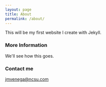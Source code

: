 ```yaml
---
layout: page
title: About
permalink: /about/
---
```


This will be my first website I create with Jekyll. 

### More Information

We'll see how this goes. 

### Contact me

[jmvenega@ncsu.com](mailto:jmvenega@ncsu.com)